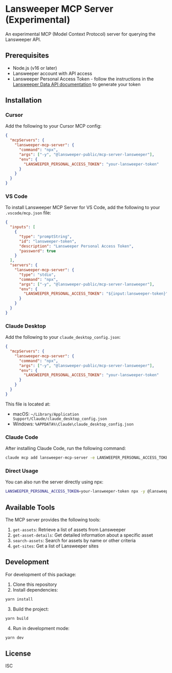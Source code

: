 # Lansweeper MCP Server (Experimental)

An experimental MCP (Model Context Protocol) server for querying the Lansweeper API.

## Prerequisites

- Node.js (v16 or later)
- Lansweeper account with API access
- Lansweeper Personal Access Token - follow the instructions in the [Lansweeper Data API documentation](https://developer.lansweeper.com/docs/data-api/get-started/quickstart#personal-access-token-pat) to generate your token

## Installation

### Cursor

Add the following to your Cursor MCP config:

```json
{
  "mcpServers": {
    "lansweeper-mcp-server": {
      "command": "npx",
      "args": ["-y", "@lansweeper-public/mcp-server-lansweeper"],
      "env": {
        "LANSWEEPER_PERSONAL_ACCESS_TOKEN": "your-lansweeper-token"
      }
    }
  }
}
```

### VS Code

To install Lansweeper MCP Server for VS Code, add the following to your `.vscode/mcp.json` file:

```json
{
  "inputs": [
    {
      "type": "promptString",
      "id": "lansweeper-token",
      "description": "Lansweeper Personal Access Token",
      "password": true
    }
  ],
  "servers": {
    "lansweeper-mcp-server": {
      "type": "stdio",
      "command": "npx",
      "args": ["-y", "@lansweeper-public/mcp-server-lansweeper"],
      "env": {
        "LANSWEEPER_PERSONAL_ACCESS_TOKEN": "${input:lansweeper-token}"
      }
    }
  }
}
```

### Claude Desktop

Add the following to your `claude_desktop_config.json`:

```json
{
  "mcpServers": {
    "lansweeper-mcp-server": {
      "command": "npx",
      "args": ["-y", "@lansweeper-public/mcp-server-lansweeper"],
      "env": {
        "LANSWEEPER_PERSONAL_ACCESS_TOKEN": "your-lansweeper-token"
      }
    }
  }
}
```

This file is located at:

- macOS: `~/Library/Application Support/Claude/claude_desktop_config.json`
- Windows: `%APPDATA%\Claude\claude_desktop_config.json`

### Claude Code

After installing Claude Code, run the following command:

```bash
claude mcp add lansweeper-mcp-server -e LANSWEEPER_PERSONAL_ACCESS_TOKEN=your-lansweeper-token -- npx -y @lansweeper-public/mcp-server-lansweeper
```

### Direct Usage

You can also run the server directly using npx:

```bash
LANSWEEPER_PERSONAL_ACCESS_TOKEN=your-lansweeper-token npx -y @lansweeper-public/mcp-server-lansweeper
```

## Available Tools

The MCP server provides the following tools:

1. `get-assets`: Retrieve a list of assets from Lansweeper
2. `get-asset-details`: Get detailed information about a specific asset
3. `search-assets`: Search for assets by name or other criteria
4. `get-sites`: Get a list of Lansweeper sites

## Development

For development of this package:

1. Clone this repository
2. Install dependencies:

```bash
yarn install
```

3. Build the project:

```bash
yarn build
```

4. Run in development mode:

```bash
yarn dev
```

## License

ISC
